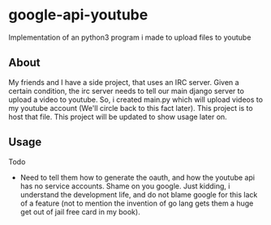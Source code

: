# google-api-youtube
Implementation of an python3 program i made to upload files to youtube

## About 
My friends and I have a side project, that uses an IRC server. Given a certain condition, the irc server needs to tell our main django server to upload a video to youtube. So, i created main.py which will upload videos to my youtube account (We'll circle back to this fact later). This project is to host that file. This project will be updated to show usage later on. 

## Usage 
Todo    
* Need to tell them how to generate the oauth, and how the youtube api has no service accounts. Shame on you google. Just kidding, i understand the development life, and do not blame google for this lack of a feature (not to mention the invention of go lang gets them a huge get out of jail free card in my book). 
